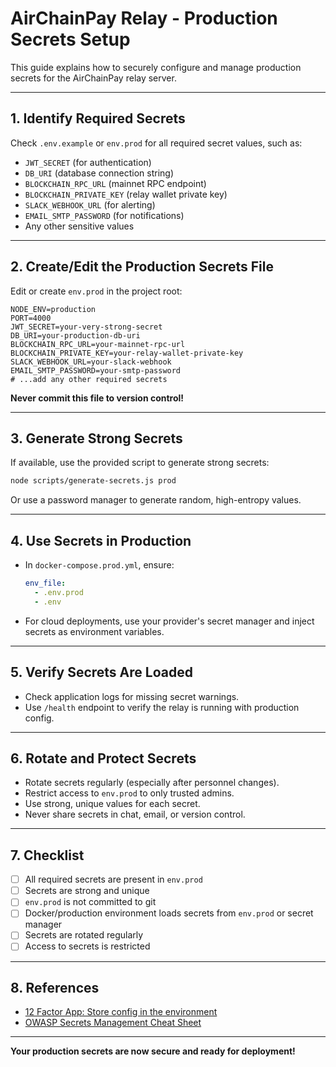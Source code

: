 # AirChainPay Relay - Production Secrets Setup

This guide explains how to securely configure and manage production secrets for the AirChainPay relay server.

---

## 1. Identify Required Secrets

Check `.env.example` or `env.prod` for all required secret values, such as:
- `JWT_SECRET` (for authentication)
- `DB_URI` (database connection string)
- `BLOCKCHAIN_RPC_URL` (mainnet RPC endpoint)
- `BLOCKCHAIN_PRIVATE_KEY` (relay wallet private key)
- `SLACK_WEBHOOK_URL` (for alerting)
- `EMAIL_SMTP_PASSWORD` (for notifications)
- Any other sensitive values

---

## 2. Create/Edit the Production Secrets File

Edit or create `env.prod` in the project root:

```env
NODE_ENV=production
PORT=4000
JWT_SECRET=your-very-strong-secret
DB_URI=your-production-db-uri
BLOCKCHAIN_RPC_URL=your-mainnet-rpc-url
BLOCKCHAIN_PRIVATE_KEY=your-relay-wallet-private-key
SLACK_WEBHOOK_URL=your-slack-webhook
EMAIL_SMTP_PASSWORD=your-smtp-password
# ...add any other required secrets
```

**Never commit this file to version control!**

---

## 3. Generate Strong Secrets

If available, use the provided script to generate strong secrets:

```bash
node scripts/generate-secrets.js prod
```

Or use a password manager to generate random, high-entropy values.

---

## 4. Use Secrets in Production

- In `docker-compose.prod.yml`, ensure:
  ```yaml
  env_file:
    - .env.prod
    - .env
  ```
- For cloud deployments, use your provider's secret manager and inject secrets as environment variables.

---

## 5. Verify Secrets Are Loaded

- Check application logs for missing secret warnings.
- Use `/health` endpoint to verify the relay is running with production config.

---

## 6. Rotate and Protect Secrets

- Rotate secrets regularly (especially after personnel changes).
- Restrict access to `env.prod` to only trusted admins.
- Use strong, unique values for each secret.
- Never share secrets in chat, email, or version control.

---

## 7. Checklist

- [ ] All required secrets are present in `env.prod`
- [ ] Secrets are strong and unique
- [ ] `env.prod` is not committed to git
- [ ] Docker/production environment loads secrets from `env.prod` or secret manager
- [ ] Secrets are rotated regularly
- [ ] Access to secrets is restricted

---

## 8. References
- [12 Factor App: Store config in the environment](https://12factor.net/config)
- [OWASP Secrets Management Cheat Sheet](https://cheatsheetseries.owasp.org/cheatsheets/Secrets_Management_Cheat_Sheet.html)

---

**Your production secrets are now secure and ready for deployment!** 